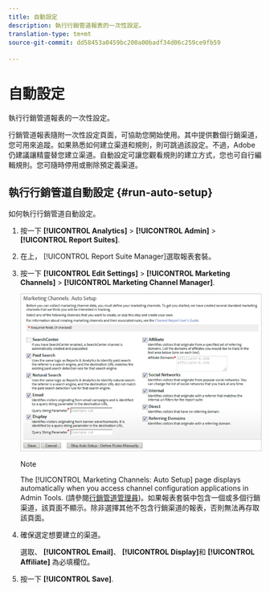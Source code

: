 ```yaml
---
title: 自動設定
description: 執行行銷管道報表的一次性設定。
translation-type: tm+mt
source-git-commit: dd58453a0459bc200a00badf34d06c259ce9fb59

---
```



# 自動設定

執行行銷管道報表的一次性設定。

行銷管道報表隨附一次性設定頁面，可協助您開始使用。其中提供數個行銷渠道，您可用來追蹤。如果熟悉如何建立渠道和規則，則可跳過該設定。不過，Adobe 仍建議讓精靈替您建立渠道。自動設定可讓您觀看規則的建立方式，您也可自行編輯規則。您可隨時停用或刪除預定義渠道。

## 執行行銷管道自動設定 {#run-auto-setup}

如何執行行銷管道自動設定。

1. 按一下 **[!UICONTROL Analytics]** > **[!UICONTROL Admin]** > **[!UICONTROL Report Suites]**.
1. 在上， [!UICONTROL Report Suite Manager]選取報表套裝。
1. 按一下 **[!UICONTROL Edit Settings]** > **[!UICONTROL Marketing Channels]** > **[!UICONTROL Marketing Channel Manager]**.

   ![步驟結果](assets/wizard.png)

   >[!NOTE]
   >
   >The [!UICONTROL Marketing Channels: Auto Setup] page displays automatically when you access channel configuration applications in Admin Tools. (請參閱[行銷管道管理員](/help/components/c-marketing-channels/mark-channel-mgr/c-channels.md))。如果報表套裝中包含一個或多個行銷渠道，該頁面不顯示。除非選擇其他不包含行銷渠道的報表，否則無法再存取該頁面。

1. 確保選定想要建立的渠道。

   選取、 **[!UICONTROL Email]**、 **[!UICONTROL Display]**&#x200B;和 **[!UICONTROL Affiliate]** 為必填欄位。

1. 按一下 **[!UICONTROL Save]**.
